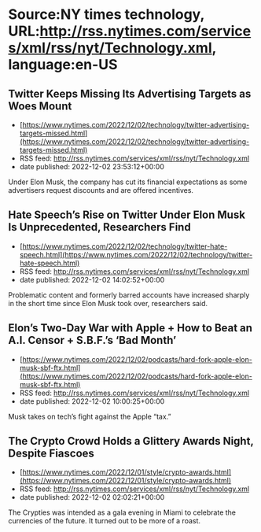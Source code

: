 # Source:NY times technology, URL:http://rss.nytimes.com/services/xml/rss/nyt/Technology.xml, language:en-US

## Twitter Keeps Missing Its Advertising Targets as Woes Mount
 - [https://www.nytimes.com/2022/12/02/technology/twitter-advertising-targets-missed.html](https://www.nytimes.com/2022/12/02/technology/twitter-advertising-targets-missed.html)
 - RSS feed: http://rss.nytimes.com/services/xml/rss/nyt/Technology.xml
 - date published: 2022-12-02 23:53:12+00:00

Under Elon Musk, the company has cut its financial expectations as some advertisers request discounts and are offered incentives.

## Hate Speech’s Rise on Twitter Under Elon Musk Is Unprecedented, Researchers Find
 - [https://www.nytimes.com/2022/12/02/technology/twitter-hate-speech.html](https://www.nytimes.com/2022/12/02/technology/twitter-hate-speech.html)
 - RSS feed: http://rss.nytimes.com/services/xml/rss/nyt/Technology.xml
 - date published: 2022-12-02 14:02:52+00:00

Problematic content and formerly barred accounts have increased sharply in the short time since Elon Musk took over, researchers said.

## Elon’s Two-Day War with Apple + How to Beat an A.I. Censor + S.B.F.’s ‘Bad Month’
 - [https://www.nytimes.com/2022/12/02/podcasts/hard-fork-apple-elon-musk-sbf-ftx.html](https://www.nytimes.com/2022/12/02/podcasts/hard-fork-apple-elon-musk-sbf-ftx.html)
 - RSS feed: http://rss.nytimes.com/services/xml/rss/nyt/Technology.xml
 - date published: 2022-12-02 10:00:25+00:00

Musk takes on tech’s fight against the Apple “tax.”

## The Crypto Crowd Holds a Glittery Awards Night, Despite Fiascoes
 - [https://www.nytimes.com/2022/12/01/style/crypto-awards.html](https://www.nytimes.com/2022/12/01/style/crypto-awards.html)
 - RSS feed: http://rss.nytimes.com/services/xml/rss/nyt/Technology.xml
 - date published: 2022-12-02 02:02:21+00:00

The Crypties was intended as a gala evening in Miami to celebrate the currencies of the future. It turned out to be more of a roast.

